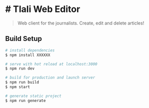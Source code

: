 # # Tlali Web Editor

> Web client for the journalists. Create, edit and delete articles!

## Build Setup

``` bash
# install dependencies
$ npm install XXXXXX

# serve with hot reload at localhost:3000
$ npm run dev

# build for production and launch server
$ npm run build
$ npm start

# generate static project
$ npm run generate
```
